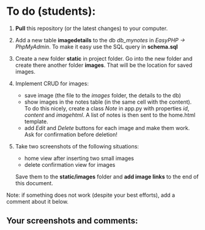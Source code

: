 # To do (students): 
1. **Pull** this repository (or the latest changes) to your computer. 
2. Add a new table **imagedetails** to the db *db_mynotes* in *EasyPHP -> PhpMyAdmin*. To make it easy use the SQL query in **schema.sql**

3. Create a new folder **static** in project folder. Go into the new folder and create there another folder **images**. That will be the location for saved images.

3. Implement CRUD for images:
    * save image (the file to the *images* folder, the details to the db)
    * show images in the notes table (in the same cell with the content). To do this nicely, create a class *Note* in app.py with properties *id*, *content* and *imagehtml*. A list of notes is then sent to the home.html template. 
    * add *Edit* and *Delete* buttons for each image and make them work. Ask for confirmation before deletion!

4. Take two screenshots of the following situations: 
    * home view after inserting two small images
    * delete confirmation view for images

    Save them to the **static/images** folder and **add image links** to the end of this document.

Note: if something does not work (despite your best efforts), add a comment about it below.

## Your screenshots and comments:
